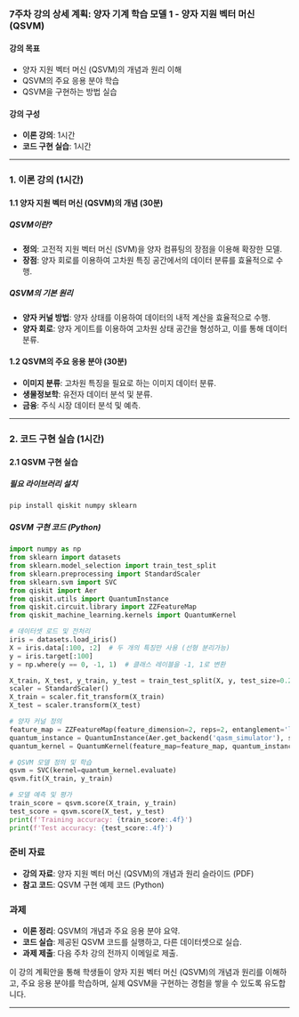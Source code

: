 ### 7주차 강의 상세 계획: 양자 기계 학습 모델 1 - 양자 지원 벡터 머신 (QSVM)

#### 강의 목표
- 양자 지원 벡터 머신 (QSVM)의 개념과 원리 이해
- QSVM의 주요 응용 분야 학습
- QSVM을 구현하는 방법 실습

#### 강의 구성
- **이론 강의**: 1시간
- **코드 구현 실습**: 1시간

---

### 1. 이론 강의 (1시간)

#### 1.1 양자 지원 벡터 머신 (QSVM)의 개념 (30분)

##### QSVM이란?
- **정의**: 고전적 지원 벡터 머신 (SVM)을 양자 컴퓨팅의 장점을 이용해 확장한 모델.
- **장점**: 양자 회로를 이용하여 고차원 특징 공간에서의 데이터 분류를 효율적으로 수행.

##### QSVM의 기본 원리
- **양자 커널 방법**: 양자 상태를 이용하여 데이터의 내적 계산을 효율적으로 수행.
- **양자 회로**: 양자 게이트를 이용하여 고차원 상태 공간을 형성하고, 이를 통해 데이터 분류.

#### 1.2 QSVM의 주요 응용 분야 (30분)
- **이미지 분류**: 고차원 특징을 필요로 하는 이미지 데이터 분류.
- **생물정보학**: 유전자 데이터 분석 및 분류.
- **금융**: 주식 시장 데이터 분석 및 예측.

---

### 2. 코드 구현 실습 (1시간)

#### 2.1 QSVM 구현 실습

##### 필요 라이브러리 설치
```bash
pip install qiskit numpy sklearn
```

##### QSVM 구현 코드 (Python)
```python
import numpy as np
from sklearn import datasets
from sklearn.model_selection import train_test_split
from sklearn.preprocessing import StandardScaler
from sklearn.svm import SVC
from qiskit import Aer
from qiskit.utils import QuantumInstance
from qiskit.circuit.library import ZZFeatureMap
from qiskit_machine_learning.kernels import QuantumKernel

# 데이터셋 로드 및 전처리
iris = datasets.load_iris()
X = iris.data[:100, :2]  # 두 개의 특징만 사용 (선형 분리가능)
y = iris.target[:100]
y = np.where(y == 0, -1, 1)  # 클래스 레이블을 -1, 1로 변환

X_train, X_test, y_train, y_test = train_test_split(X, y, test_size=0.2, random_state=42)
scaler = StandardScaler()
X_train = scaler.fit_transform(X_train)
X_test = scaler.transform(X_test)

# 양자 커널 정의
feature_map = ZZFeatureMap(feature_dimension=2, reps=2, entanglement='linear')
quantum_instance = QuantumInstance(Aer.get_backend('qasm_simulator'), shots=1024)
quantum_kernel = QuantumKernel(feature_map=feature_map, quantum_instance=quantum_instance)

# QSVM 모델 정의 및 학습
qsvm = SVC(kernel=quantum_kernel.evaluate)
qsvm.fit(X_train, y_train)

# 모델 예측 및 평가
train_score = qsvm.score(X_train, y_train)
test_score = qsvm.score(X_test, y_test)
print(f'Training accuracy: {train_score:.4f}')
print(f'Test accuracy: {test_score:.4f}')
```

### 준비 자료
- **강의 자료**: 양자 지원 벡터 머신 (QSVM)의 개념과 원리 슬라이드 (PDF)
- **참고 코드**: QSVM 구현 예제 코드 (Python)

### 과제
- **이론 정리**: QSVM의 개념과 주요 응용 분야 요약.
- **코드 실습**: 제공된 QSVM 코드를 실행하고, 다른 데이터셋으로 실습.
- **과제 제출**: 다음 주차 강의 전까지 이메일로 제출.

이 강의 계획안을 통해 학생들이 양자 지원 벡터 머신 (QSVM)의 개념과 원리를 이해하고, 주요 응용 분야를 학습하며, 실제 QSVM을 구현하는 경험을 쌓을 수 있도록 유도합니다.

---
